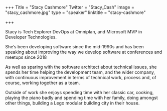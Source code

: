 +++
Title = "Stacy Cashmore"
Twitter = "Stacy_Cash"
image = "stacy_cashmore.jpg"
type = "speaker"
linktitle = "stacy-cashmore"

+++

Stacy is Tech Explorer DevOps at Omniplan, and Microsoft MVP in Developer Technologies.

She’s been developing software since the mid-1990s and has been speaking about improving the way we develop software at conferences and meetups since 2018

As well as sparing with the software architect about technical issues, she spends her time helping the development team, and the wider company, with continuous improvement in terms of technical work, process and, of course, working together as a team.

Outside of work she enjoys spending time with her classic car, cooking, playing the piano badly and spending time with her family, doing amongst other things, building a Lego modular building city in their house. 